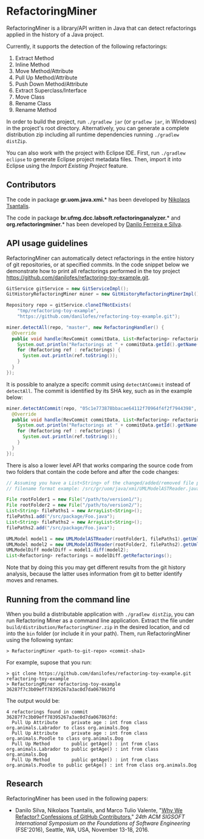 # RefactoringMiner
RefactoringMiner is a library/API written in Java that can detect refactorings applied in the history of a Java project.

Currently, it supports the detection of the following refactorings:

1. Extract Method
2. Inline Method
3. Move Method/Attribute
4. Pull Up Method/Attribute
5. Push Down Method/Attribute
6. Extract Superclass/Interface
7. Move Class
8. Rename Class
9. Rename Method

In order to build the project, run `./gradlew jar` (or `gradlew jar`, in Windows) in the project's root directory.
Alternatively, you can generate a complete distribution zip including all runtime dependencies running `./gradlew distZip`.

You can also work with the project with Eclipse IDE. First, run `./gradlew eclipse` to generate Eclipse project metadata files. Then, import it into Eclipse using the *Import Existing Project* feature.

## Contributors ##
The code in package **gr.uom.java.xmi.*** has been developed by [Nikolaos Tsantalis](https://github.com/tsantalis).

The code in package **br.ufmg.dcc.labsoft.refactoringanalyzer.*** and **org.refactoringminer.*** has been developed by [Danilo Ferreira e Silva](https://github.com/danilofes).

## API usage guidelines ##

RefactoringMiner can automatically detect refactorings in the entire history of 
git repositories, or at specified commits.
In the code snippet below we demonstrate how to print all refactorings performed
in the toy project https://github.com/danilofes/refactoring-toy-example.git.

```java
GitService gitService = new GitServiceImpl();
GitHistoryRefactoringMiner miner = new GitHistoryRefactoringMinerImpl();

Repository repo = gitService.cloneIfNotExists(
    "tmp/refactoring-toy-example",
    "https://github.com/danilofes/refactoring-toy-example.git");

miner.detectAll(repo, "master", new RefactoringHandler() {
  @Override
  public void handle(RevCommit commitData, List<Refactoring> refactorings) {
    System.out.println("Refactorings at " + commitData.getId().getName());
    for (Refactoring ref : refactorings) {
      System.out.println(ref.toString());
    }
  }
});
```

It is possible to analyze a specifc commit using `detectAtCommit` instead of `detectAll`. The commit
is identified by its SHA key, such as in the example below:

```java
miner.detectAtCommit(repo, "05c1e773878bbacae64112f70964f4f2f7944398", new RefactoringHandler() {
  @Override
  public void handle(RevCommit commitData, List<Refactoring> refactorings) {
    System.out.println("Refactorings at " + commitData.getId().getName());
    for (Refactoring ref : refactorings) {
      System.out.println(ref.toString());
    }
  }
});
```

There is also a lower level API that works comparing the source code from two
folders that contain the code before and after the code changes:  

```java
// Assuming you have a List<String> of the changed/added/removed file paths from version1 to version2
// filename format example: /src/gr/uom/java/xmi/UMLModelASTReader.java

File rootFolder1 = new File("/path/to/version1/");
File rootFolder2 = new File("/path/to/version2/");
List<String> filePaths1 = new ArrayList<String>();
filePaths1.add("/src/package/Foo.java");
List<String> filePaths2 = new ArrayList<String>();
filePaths2.add("/src/package/Foo.java");

UMLModel model1 = new UMLModelASTReader(rootFolder1, filePaths1).getUmlModel();
UMLModel model2 = new UMLModelASTReader(rootFolder2, filePaths2).getUmlModel();
UMLModelDiff modelDiff = model1.diff(model2);
List<Refactoring> refactorings = modelDiff.getRefactorings();
```

Note that by doing this you may get different results from the git history analysis, because
the latter uses information from git to better identify moves and renames.


## Running from the command line ##

When you build a distributable application with `./gradlew distZip`, you can run Refactoring Miner as a command line application. Extract the file under `build/distribution/RefactoringMiner.zip` in the desired location, and cd into the `bin` folder (or include it in your path). Them, run RefactoringMiner using the following syntax:

    > RefactoringMiner <path-to-git-repo> <commit-sha1>

For example, supose that you run:

    > git clone https://github.com/danilofes/refactoring-toy-example.git refactoring-toy-example
    > RefactoringMiner refactoring-toy-example 36287f7c3b09eff78395267a3ac0d7da067863fd

The output would be:

    4 refactorings found in commit 36287f7c3b09eff78395267a3ac0d7da067863fd:
      Pull Up Attribute     private age : int from class org.animals.Labrador to class org.animals.Dog
      Pull Up Attribute     private age : int from class org.animals.Poodle to class org.animals.Dog
      Pull Up Method        public getAge() : int from class org.animals.Labrador to public getAge() : int from class org.animals.Dog
      Pull Up Method        public getAge() : int from class org.animals.Poodle to public getAge() : int from class org.animals.Dog


## Research ##

RefactoringMiner has been used in the following papers:
* Danilo Silva, Nikolaos Tsantalis, and Marco Tulio Valente, "[Why We Refactor? Confessions of GitHub Contributors](https://users.encs.concordia.ca/~nikolaos/publications/FSE_2016.pdf)," *24th ACM SIGSOFT International Symposium on the Foundations of Software Engineering* (FSE'2016), Seattle, WA, USA, November 13-18, 2016.
